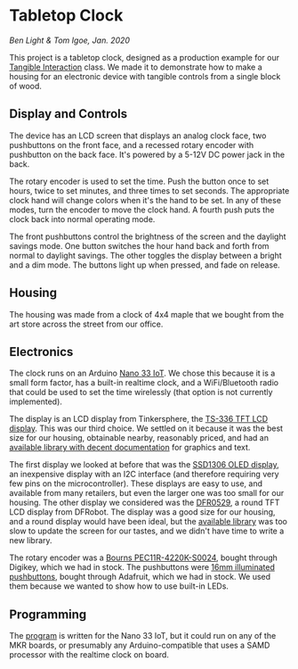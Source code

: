 # Tabletop Clock

_Ben Light & Tom Igoe, Jan. 2020_

This project is a tabletop clock, designed as a production example for our [Tangible Interaction](https://itp.nyu.edu/classes/tangible-interaction) class. We made it to demonstrate how to make a housing for an electronic device with tangible controls from a single block of wood. 

## Display and Controls
The device has an LCD screen that displays an analog clock face, two pushbuttons on the front face, and a recessed rotary encoder with pushbutton on the back face. It's powered by a 5-12V DC power jack in the back. 

The rotary encoder is used to set the time. Push the button once to set hours, twice to set minutes, and three times to set seconds. The appropriate clock hand will change colors when it's the hand to be set. In any of these modes, turn the encoder to move the clock hand. A fourth push puts the clock back into normal operating mode. 

The front pushbuttons control the brightness of the screen and the daylight savings mode. One button switches the hour hand back and forth from normal to daylight savings. The other toggles the display between a bright and a dim mode. The buttons light up when pressed, and fade on release.

## Housing
The housing was made from a clock of 4x4 maple that we bought from the art store across the street from our office. 

## Electronics
The clock runs on an Arduino [Nano 33 IoT](https://store.arduino.cc/usa/nano-33-iot). We chose this because it is a small form factor, has a built-in realtime clock, and a WiFi/Bluetooth radio that could be used to set the time wirelessly (that option is not currently implemented). 

The display is an LCD display from Tinkersphere, the [TS-336 TFT LCD display](https://tinkersphere.com/arduino-compatible-components/336-tft-lcd-display-22-arduino-compatible.html). This was our third choice. We settled on it because it was the best size for our housing, obtainable nearby, reasonably priced, and had an [available library with decent documentation](https://github.com/Nkawu/TFT_22_ILI9225) for graphics and text. 

The first display we looked at before that was the [SSD1306 OLED display](https://www.amazon.com/SSD1306/s?k=SSD1306), an inexpensive display with an I2C interface (and therefore requiring very few pins on the microcontroller). These displays are easy to use, and available from many retailers, but even the larger one was too small for our housing. The other display we considered was the [DFR0529](https://www.dfrobot.com/product-1794.html?search=DFR0529&description=true), a round TFT LCD display from DFRobot. The display was a good size for our housing, and a round display would have been ideal, but the [available library](https://github.com/DFRobot/DFRobot_ST7687S) was too slow to update the screen for our tastes, and we didn't have time to write a new library.

The rotary encoder was a [Bourns PEC11R-4220K-S0024](https://www.digikey.com/products/en?keywords=PEC11R-4220K-S0024-ND), bought through Digikey, which we had in stock. The pushbuttons were [16mm illuminated pushbuttons](https://www.adafruit.com/product/1477), bought through Adafruit, which we had in stock. We used them because we wanted to show how to use built-in LEDs.

## Programming

The [program](TabletopClock001) is written for the Nano 33 IoT, but it could run on any of the MKR boards, or presumably any Arduino-compatible that uses a SAMD processor with the realtime clock on board.

